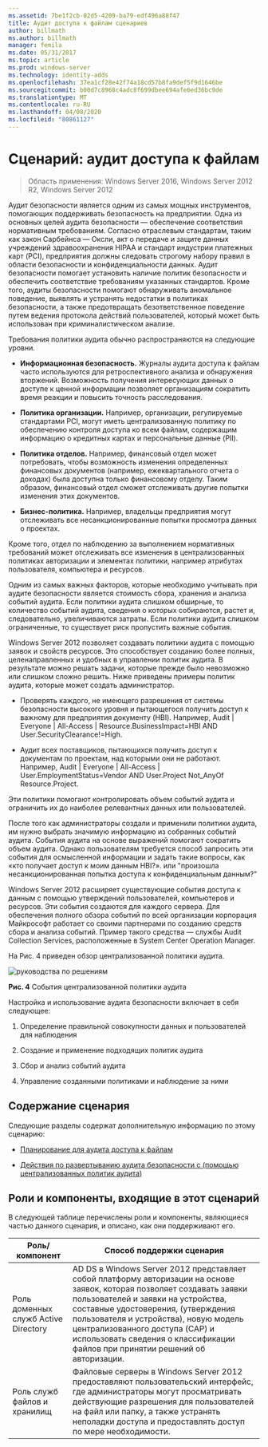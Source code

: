 ```yaml
---
ms.assetid: 7be1f2cb-02d5-4209-ba79-edf496a88f47
title: Аудит доступа к файлам сценариев
author: billmath
ms.author: billmath
manager: femila
ms.date: 05/31/2017
ms.topic: article
ms.prod: windows-server
ms.technology: identity-adds
ms.openlocfilehash: 37ea1cf28e42f74a18cd57b8fa9def5f9d1646be
ms.sourcegitcommit: b00d7c8968c4adc8f699dbee694afe6ed36bc9de
ms.translationtype: MT
ms.contentlocale: ru-RU
ms.lasthandoff: 04/08/2020
ms.locfileid: "80861127"
---
```

# <a name="scenario-file-access-auditing"></a>Сценарий: аудит доступа к файлам

>Область применения: Windows Server 2016, Windows Server 2012 R2, Windows Server 2012

Аудит безопасности является одним из самых мощных инструментов, помогающих поддерживать безопасность на предприятии. Одна из основных целей аудита безопасности — обеспечение соответствия нормативным требованиям. Согласно отраслевым стандартам, таким как закон Сарбейнса — Оксли, акт о передаче и защите данных учреждений здравоохранения HIPAA и стандарт индустрии платежных карт (PCI), предприятия должны следовать строгому набору правил в области безопасности и конфиденциальности данных. Аудит безопасности помогает установить наличие политик безопасности и обеспечить соответствие требованиям указанных стандартов. Кроме того, аудиты безопасности помогают обнаруживать аномальное поведение, выявлять и устранять недостатки в политиках безопасности, а также предотвращать безответственное поведение путем ведения протокола действий пользователей, который может быть использован при криминалистическом анализе.  
  
Требования политики аудита обычно распространяются на следующие уровни.  
  
-   **Информационная безопасность.** Журналы аудита доступа к файлам часто используются для ретроспективного анализа и обнаружения вторжений. Возможность получения интересующих данных о доступе к ценной информации позволяет организациям сократить время реакции и повысить точность расследования.  
  
-   **Политика организации.** Например, организации, регулируемые стандартами PCI, могут иметь централизованную политику по обеспечению контроля доступа ко всем файлам, содержащим информацию о кредитных картах и персональные данные (PII).  
  
-   **Политика отделов.** Например, финансовый отдел может потребовать, чтобы возможность изменения определенных финансовых документов (например, ежеквартального отчета о доходах) была доступна только финансовому отделу. Таким образом, финансовый отдел сможет отслеживать другие попытки изменения этих документов.  
  
-   **Бизнес-политика.** Например, владельцы предприятия могут отслеживать все несанкционированные попытки просмотра данных о проектах.  
  
Кроме того, отдел по наблюдению за выполнением нормативных требований может отслеживать все изменения в централизованных политиках авторизации и элементах политики, например атрибутах пользователя, компьютера и ресурсов.  
  
Одним из самых важных факторов, которые необходимо учитывать при аудите безопасности является стоимость сбора, хранения и анализа событий аудита. Если политики аудита слишком обширные, то количество событий аудита, сведения о которых собираются, растет и, следовательно, увеличиваются затраты. Если политики аудита слишком ограниченные, то существует риск пропустить важные события.  
  
Windows Server 2012 позволяет создавать политики аудита с помощью заявок и свойств ресурсов. Это способствует созданию более полных, целенаправленных и удобных в управлении политик аудита. В результате можно решать задачи, которые прежде было невозможно или слишком сложно решить. Ниже приведены примеры политик аудита, которые может создать администратор.  
  
-   Проверять каждого, не имеющего разрешения от системы безопасности высокого уровня и пытающегося получить доступ к важному для предприятия документу (HBI). Например, Audit | Everyone | All-Access | Resource.BusinessImpact=HBI AND User.SecurityClearance!=High.  
  
-   Аудит всех поставщиков, пытающихся получить доступ к документам по проектам, над которыми они не работают. Например, Audit | Everyone | All-Access | User.EmploymentStatus=Vendor AND User.Project Not_AnyOf Resource.Project.  
  
Эти политики помогают контролировать объем событий аудита и ограничить их до наиболее релевантных данных или пользователей.  
  
После того как администраторы создали и применили политики аудита, им нужно выбрать значимую информацию из собранных событий аудита. События аудита на основе выражений помогают сократить объем аудита. Однако пользователям требуется способ запросить эти события для осмысленной информации и задать такие вопросы, как «кто получает доступ к моим данным HBI?». или "произошла несанкционированная попытка доступа к конфиденциальным данным?"  
  
 Windows Server 2012 расширяет существующие события доступа к данным с помощью утверждений пользователей, компьютеров и ресурсов. Эти события создаются для каждого сервера. Для обеспечения полного обзора событий по всей организации корпорация Майкрософт работает со своими партнерами по созданию средств сбора и анализа событий. Пример такого средства — службы Audit Collection Services, расположенные в System Center Operation Manager.  
  
На Рис. 4 приведен обзор централизованной политики аудита.  
  
![руководства по решениям](media/Scenario--File-Access-Auditing/DynamicAccessControl_RevGuide_4.JPG)  
  
**Рис. 4** События централизованной политики аудита  
  
Настройка и использование аудита безопасности включает в себя следующее:  
  
1.  Определение правильной совокупности данных и пользователей для наблюдения  
  
2.  Создание и применение подходящих политик аудита  
  
3.  Сбор и анализ событий аудита  
  
4.  Управление созданными политиками и наблюдение за ними  
  
## <a name="in-this-scenario"></a>Содержание сценария  
Следующие разделы содержат дополнительную информацию по этому сценарию:  
  
-   [Планирование для аудита доступа к файлам](Plan-for-File-Access-Auditing.md)  
  
-   [Действия по развертыванию аудита безопасности с &#40;помощью централизованных политик аудита&#41;](Deploy-Security-Auditing-with-Central-Audit-Policies--Demonstration-Steps-.md)  
  
## <a name="roles-and-features-included-in-this-scenario"></a><a name="BKMK_NEW"></a>Роли и компоненты, входящие в этот сценарий  
В следующей таблице перечислены роли и компоненты, являющиеся частью данного сценария, и описано, как они поддерживают его.  
  
|Роль/компонент|Способ поддержки сценария|  
|-----------------|---------------------------------|  
|Роль доменных служб Active Directory|AD DS в Windows Server 2012 представляет собой платформу авторизации на основе заявок, которая позволяет создавать заявки пользователей и заявки на устройства, составные удостоверения, (утверждения пользователя и устройства), новую модель централизованного доступа (CAP) и использовать сведения о классификации файлов при принятии решений об авторизации.|  
|Роль служб файлов и хранилищ|Файловые серверы в Windows Server 2012 предоставляют пользовательский интерфейс, где администраторы могут просматривать действующие разрешения для пользователей на файл или папку, а также устранять неполадки доступа и предоставлять доступ по мере необходимости.|  
  


